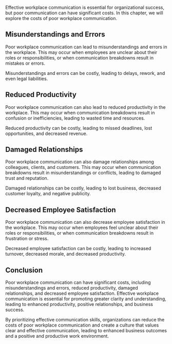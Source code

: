 
Effective workplace communication is essential for organizational success, but poor communication can have significant costs. In this chapter, we will explore the costs of poor workplace communication.

Misunderstandings and Errors
----------------------------

Poor workplace communication can lead to misunderstandings and errors in the workplace. This may occur when employees are unclear about their roles or responsibilities, or when communication breakdowns result in mistakes or errors.

Misunderstandings and errors can be costly, leading to delays, rework, and even legal liabilities.

Reduced Productivity
--------------------

Poor workplace communication can also lead to reduced productivity in the workplace. This may occur when communication breakdowns result in confusion or inefficiencies, leading to wasted time and resources.

Reduced productivity can be costly, leading to missed deadlines, lost opportunities, and decreased revenue.

Damaged Relationships
---------------------

Poor workplace communication can also damage relationships among colleagues, clients, and customers. This may occur when communication breakdowns result in misunderstandings or conflicts, leading to damaged trust and reputation.

Damaged relationships can be costly, leading to lost business, decreased customer loyalty, and negative publicity.

Decreased Employee Satisfaction
-------------------------------

Poor workplace communication can also decrease employee satisfaction in the workplace. This may occur when employees feel unclear about their roles or responsibilities, or when communication breakdowns result in frustration or stress.

Decreased employee satisfaction can be costly, leading to increased turnover, decreased morale, and decreased productivity.

Conclusion
----------

Poor workplace communication can have significant costs, including misunderstandings and errors, reduced productivity, damaged relationships, and decreased employee satisfaction. Effective workplace communication is essential for promoting greater clarity and understanding, leading to enhanced productivity, positive relationships, and business success.

By prioritizing effective communication skills, organizations can reduce the costs of poor workplace communication and create a culture that values clear and effective communication, leading to enhanced business outcomes and a positive and productive work environment.

